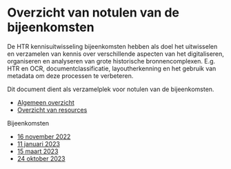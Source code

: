 # Overzicht van notulen van de bijeenkomsten

De HTR kennisuitwisseling bijeenkomsten hebben als doel het uitwisselen en verzamelen van kennis over verschillende aspecten van het digitaliseren, organiseren en analyseren van grote historische bronnencomplexen. E.g. HTR en OCR, documentclassificatie, layoutherkenning en het gebruik van metadata om deze processen te verbeteren. 

Dit document dient als verzamelplek voor notulen van de bijeenkomsten.

- [Algemeen overzicht](https://github.com/marijnkoolen/HTR-knowledge-exchange)
- [Overzicht van resources](../resources)

Bijeenkomsten
- [16 november 2022](./kennisuitwisseling-2022-11-16.md)
- [11 januari 2023](./kennisuitwisseling-2023-01-11.md)
- [15 maart 2023](./kennisuitwisseling-2023-03-15.md)
- [24 oktober 2023](./kennisuitwisseling-2023-10-24.md)
